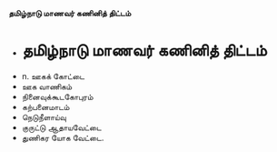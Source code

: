 **தமிழ்நாடு மாணவர் கணினித் திட்டம்**
- # தமிழ்நாடு மாணவர் கணினித் திட்டம்
- n. ஊகக் கோட்டை
- ஊக வாணிகம்
- நினைவுக்கூடகோபுரம்
- கற்பனைமாடம்
- நெடுநீளாய்வு
- குருட்டு ஆதாயவேட்டை
- துணிகர யோக வேட்டை.

